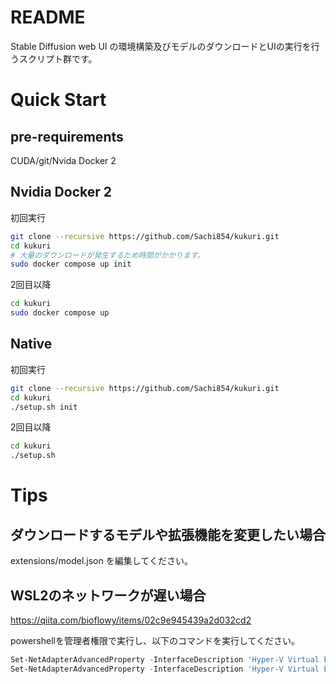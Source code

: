 # README
Stable Diffusion web UI の環境構築及びモデルのダウンロードとUIの実行を行うスクリプト群です。

# Quick Start

## pre-requirements
CUDA/git/Nvida Docker 2

## Nvidia Docker 2
初回実行

```bash
git clone --recursive https://github.com/Sachi854/kukuri.git
cd kukuri
# 大量のダウンロードが発生するため時間がかかります。
sudo docker compose up init
```

2回目以降

```bash
cd kukuri
sudo docker compose up
```

## Native
初回実行

```bash
git clone --recursive https://github.com/Sachi854/kukuri.git
cd kukuri
./setup.sh init
```

2回目以降

```bash
cd kukuri
./setup.sh
```

# Tips

## ダウンロードするモデルや拡張機能を変更したい場合
extensions/model.json を編集してください。

## WSL2のネットワークが遅い場合
https://qiita.com/bioflowy/items/02c9e945439a2d032cd2

powershellを管理者権限で実行し、以下のコマンドを実行してください。

```powershell
Set-NetAdapterAdvancedProperty -InterfaceDescription 'Hyper-V Virtual Ethernet Adapter' -DisplayName 'Large Send Offload Version 2 (IPv4)' -DisplayValue 'Disabled' -IncludeHidden
Set-NetAdapterAdvancedProperty -InterfaceDescription 'Hyper-V Virtual Ethernet Adapter' -DisplayName 'Large Send Offload Version 2 (IPv6)' -DisplayValue 'Disabled' -IncludeHidden
```
